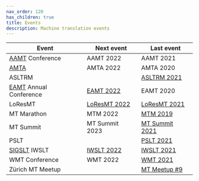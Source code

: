 ```yaml
---
nav_order: 120
has_children: true
title: Events
description: Machine translation events
---
```


| Event | Next event | Last event |
| --- | --- | --- |
| [AAMT](/organizations/aamt.md) Conference | AAMT 2022 | AAMT 2021 |
| [AMTA](/organizations/amta.md) | AMTA 2022 | AMTA 2020 |
| ASLTRM | | [ASLTRM 2021](asltrm2021.md) |
| [EAMT](/organizations/eamt.md) Annual Conference  | [EAMT 2022](eamt2022.md) | EAMT 2020 |
| LoResMT | [LoResMT 2022](loresmt2022.md) | [LoResMT 2021](loresmt2021.md) |
| MT Marathon | MTM 2022 | [MTM 2019](mtm2019.md) |
| MT Summit | MT Summit 2023 | [MT Summit 2021](mtsummit2021.md) |
| PSLT | | [PSLT 2021](pslt2021.md) |
| [SIGSLT](/organizations/SIGSLT.md) IWSLT | [IWSLT 2022](https://iwslt.org/2022/) | [IWSLT 2021](https://iwslt.org/2021/) |
| WMT Conference | WMT 2022 | [WMT 2021](wmt2021.md) |
| Zürich MT Meetup | | [MT Meetup #9](zurich-9.md) |
